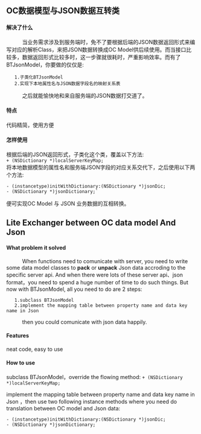 ## OC数据模型与JSON数据互转类    
  
#### 解决了什么    
&emsp;&emsp;&emsp;当业务需求涉及到服务端时，免不了要根据后端的JSON数据返回形式来编写对应的解析Class，来把JSON数据转换成OC Model供后续使用。而当接口比较多，数据返回形式比较多时，这一步骤就很耗时，严重影响效率。而有了BTJsonModel，你要做的仅仅是:   

       1.子类化BTJsonModel  
       2.实现下本地属性名与JSON数据字段名的映射关系表     
       
   &emsp;&emsp;&emsp;之后就能愉快地和来自服务端的JSON数据打交道了。 
   
#### 特点   
代码精简，使用方便     

#### 怎样使用
根据后端的JSON返回形式，子类化这个类，覆盖以下方法:     
         `+ (NSDictionary *)localServerKeyMap;`   
         将本地数据模型的属性名和服务端JSON字段的对应关系交代下，之后使用以下两个方法:  
         
    - (instancetype)initWithDictionary:(NSDictionary *)jsonDic;
    - (NSDictionary *)jsonDictionary;`    
         
   便可实现OC Model 与 JSON 业务数据的互相转换。  
   
   
   
## Lite Exchanger between OC data model And Json    
       
#### What problem it solved   
&emsp;&emsp;&emsp;When functions need to comunicate with server, you need to write some data model classes to **pack** or **unpack** Json data accroding to the specific server api. And when there were lots of these server api、json format，you need to spend a huge number of time to do such things. But now with BTJsonModel, all you need to do are 2 steps:     

       1.subclass BTJsonModel  
       2.implement the mapping table between property name and data key name in Json      
       
   &emsp;&emsp;&emsp;then you could comunicate with json data happily.
#### Features   
neat code, easy to use

#### How to use
subclass BTJsonModel，override the flowing method: 
         `+ (NSDictionary *)localServerKeyMap;`   
         
implement the mapping table between property name and data key name in Json ，then use two following instance methods where you need do translation between OC model and Json data:  
         
    - (instancetype)initWithDictionary:(NSDictionary *)jsonDic;
    - (NSDictionary *)jsonDictionary;   
 
